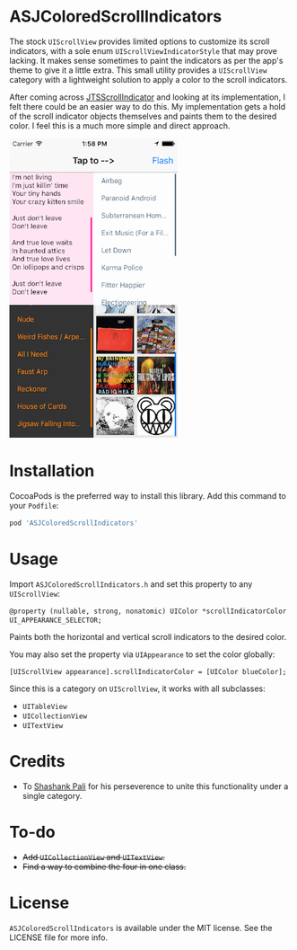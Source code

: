 # ASJColoredScrollIndicators

The stock `UIScrollView` provides limited options to customize its scroll indicators, with a sole enum `UIScrollViewIndicatorStyle` that may prove lacking. It makes sense sometimes to paint the indicators as per the app's theme to give it a little extra. This small utility provides a `UIScrollView` category with a lightweight solution to apply a color to the scroll indicators.

After coming across [JTSScrollIndicator](https://github.com/jaredsinclair/JTSScrollIndicator) and looking at its implementation, I felt there could be an easier way to do this. My implementation gets a hold of the scroll indicator objects themselves and paints them to the desired color. I feel this is a much more simple and direct approach.

![alt tag](Screenshot.png)

# Installation

CocoaPods is the preferred way to install this library. Add this command to your `Podfile`:

```ruby
pod 'ASJColoredScrollIndicators'
```

# Usage

Import `ASJColoredScrollIndicators.h` and set this property to any `UIScrollView`:

```objc
@property (nullable, strong, nonatomic) UIColor *scrollIndicatorColor UI_APPEARANCE_SELECTOR;
```

Paints both the horizontal and vertical scroll indicators to the desired color.

You may also set the property via `UIAppearance` to set the color globally:

```objc
[UIScrollView appearance].scrollIndicatorColor = [UIColor blueColor];
```

Since this is a category on `UIScrollView`, it works with all subclasses:
- `UITableView`
- `UICollectionView`
- `UITextView`

# Credits

- To [Shashank Pali](https://github.com/shashankpali) for his perseverence to unite this functionality under a single category.

# To-do

- ~~Add `UICollectionView` and `UITextView`.~~
- ~~Find a way to combine the four in one class.~~

# License

`ASJColoredScrollIndicators` is available under the MIT license. See the LICENSE file for more info.
